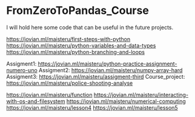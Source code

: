 # FromZeroToPandas_Course
I will hold here some code that can be useful in the future projects.

https://jovian.ml/maisteru/first-steps-with-python
https://jovian.ml/maisteru/python-variables-and-data-types
https://jovian.ml/maisteru/python-branching-and-loops

Assigment1: https://jovian.ml/maisteru/python-practice-assignment-numero-uno
Assigment2: https://jovian.ml/maisteru/numpy-array-hard
Assigment3: https://jovian.ml/maisteru/assigment-third
Course_project: https://jovian.ml/maisteru/police-shooting-analyse


https://jovian.ml/maisteru/function
https://jovian.ml/maisteru/interacting-with-os-and-filesystem
https://jovian.ml/maisteru/numerical-computing
https://jovian.ml/maisteru/lesson4
https://jovian.ml/maisteru/lesson5
